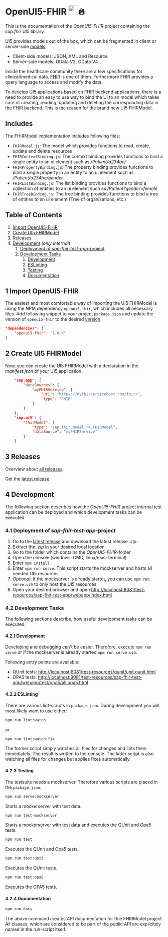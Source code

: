 # OpenUI5-FHIR <a href="https://openui5.org/"><img height="30px" src="https://openui5.hana.ondemand.com/resources/sap/ui/documentation/sdk/images/logo_ui5.png"></a>🔥

This is the documentation of the *OpenUI5-FHIR* project containing the *sap.fhir* UI5 library.

UI5 provides models out of the box, which can be fragmented in client or server-side [models](https://openui5.hana.ondemand.com/#/topic/e1b625940c104b558e52f47afe5ddb4f).
- Client-side models: JSON, XML and Resource
- Server-side models: OData V2, OData V4

Inside the healthcare community there are a few specifications for clinical/medical data. [FHIR](https://www.hl7.org/fhir/) is one of them. Furthermore FHIR provides a query language to access and modify the data.

To develop UI5 applications based on FHIR backend applications, there is a need to provide an easy to use way to bind the UI to an model which takes care of creating, reading, updating and deleting the corresponding data in the FHIR backend. This is the reason for the brand new UI5 FHIRModel.

## Includes
The FHIRModel implementation includes following files:
- `FHIRModel.js`: The model which provides functions to read, create, update and delete resources
- `FHIRContextBinding.js`: The context binding provides functions to bind a single entity to an ui element such as */Patient/a234bc/*
- `FHIRPropertyBinding.js`: The property binding provides functions to bind a single property in an entity to an ui element such as */Patient/a234bc/gender*
- `FHIRListBinding.js`: The list binding provides functions to bind a collection of entities to an ui element such as */Patient?gender=female*
- `FHIRTreeBinding.js`: The tree binding provides functions to bind a tree of entities to an ui element (Tree of organizations, etc.)

## Table of Contents

1. [Import OpenUI5-FHIR](#1-Importing-OpenUI5-FHIR)
2. [Create UI5 FHIRModel](#2-Create-UI5-FHIRModel)
3. [Releases](#3-Releases)
4. [Development](#4-Development) \(*only internal*\)
    1. [Deployment of *sap-fhir-test-app*-project](#4.1-Deployment-of-sap-fhir-test-app-project)
	2. [Development Tasks](#4.2-Development-Tasks)
		1. [Development](#4.2.1-Development)
		2. [ESLinting](#4.2.2-ESLinting)
		3. [Testing](#4.2.3-Testing)
		4. [Documentation](#4.2.4-Documentation)

<a name="1-Import-OpenUI5-FHIR"></a>

## 1 Import OpenUI5-FHIR

The easiest and most comfortable way of importing the UI5 FHIRModel is using the NPM dependency `openui5-fhir`, which includes all necessary files. Add following snippet to your project `package.json` and update the version of `openui5-fhir` to the desired [version](https://github.com/SAP/openui5-fhir/releases).
```json
"dependencies": {
	"openui5-fhir": "1.0.X"
}
```

<a name="2-Create-UI5-FHIRModel"></a>

## 2 Create UI5 FHIRModel
Now, you can create the UI5 FHIRModel with a declaration in the *manifest.json* of your UI5 application.
```json
	"sap.app": {
		"dataSources": {
			"myFHIRService": {
				"uri": "https://myfhirservicehost.com/fhir/",
				"type": "FHIR"
			}
		}
	},
	"sap.ui5": {
		"fhirModel": {
			"type": "sap.fhir.model.r4.FHIRModel",
			"dataSource": "myFHIRService"
		}
	}
```

<a name="3-Releases"></a>

## 3 Releases
Overview about [all releases](https://github.com/SAP/openui5-fhir/releases).

Get the [latest release](https://github.com/SAP/openui5-fhir/releases/latest).

<a name="4-Development"></a>

## 4 Development
The following section describes how the *OpenUI5-FHIR* project internal test application can be deployed and which development tasks can be executed.

<a name="4.1-Deployment-of-sap-fhir-test-app-project"></a>

### 4.1 Deployment of *sap-fhir-test-app*-project
1. Go to the [latest release](https://github.com/SAP/openui5-fhir/releases/latest) and download the latest release *.zip*.
2. Extract the *.zip* in your desired local location
3. Go to the folder which contains the *OpenUI5-FHIR*-folder
4. Open the console (windows: CMD, linux/mac: terminal)
5. Enter `npm install`
6. Enter `npm run serve`. This script starts the mockserver and hosts all needed UI5 resources
7. *Optional*: If the mockserver is already startet, you can use `npm run serve:ui5` to only host the UI5 resources
8. Open your desired browser and open [http://localhost:8081/test-resources/sap-fhir-test-app/webapp/index.html](http://localhost:8081/test-resources/sap-fhir-test-app/webapp/index.html)

<a name="4.2-Development-Tasks"></a>

### 4.2 Development Tasks
The following sections describe, how useful development tasks can be executed.

<a name="4.2.1-Development"></a>

#### 4.2.1 Development
Developing and debugging can't be easier. Therefore, execute `npm run serve` or if the mockserver is already started `npm run serve:ui5`.

Following entry points are available:
- QUnit tests: [http://localhost:8081/test-resources/qunit/unit.qunit.html](http://localhost:8081/test-resources/qunit/unit.qunit.html)
- OPA5 tests: [http://localhost:8081/test-resources/sap-fhir-test-app/webapp/test/opa5/all.opa5.html](http://localhost:8081/test-resources/sap-fhir-test-app/webapp/test/opa5/all.opa5.html)

<a name="4.2.2-ESLinting"></a>

#### 4.2.2 ESLinting
There are various lint-scripts in `package.json`. During development you will most likely want to use either:

```bash
npm run lint:watch
```

or

```bash
npm run lint:watch:fix
```

The former script simply watches all files for changes and lints them immediately. The result is written to the console. The latter script is also watching all files for changes but applies fixes automatically.

<a name="4.2.3-Testing"></a>

#### 4.2.3 Testing

The testsuite needs a mockserver. Therefore various scripts are placed in the `package.json`.

```bash
npm run serve:mockserver
```

Starts a mockerserver with test data.

```bash
npm run test-mockserver
```

Starts a mockerserver with test data and executes the QUnit and Opa5 tests.

```bash
npm run test
```

Executes the QUnit and Opa5 tests.

```bash
npm run test:unit
```

Executes the QUnit tests.

```bash
npm run test:opa5
```

Executes the OPA5 tests.


<a name="4.2.4-Documentation"></a>

#### 4.2.4 Documentation

```bash
npm run docs
```

The above command creates API documentation for thie FHIRModel project. All classes, which are considered to be part of the public API are explicitely named in the run-script itself.